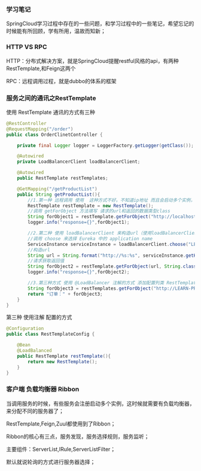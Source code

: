 ### 学习笔记
 SpringCloud学习过程中存在的一些问题，和学习过程中的一些笔记，希望忘记的时候能有所回顾，学有所用，温故而知新；
 
### HTTP VS RPC
HTTP：分布式解决方案，就是SpringCloud提醒restful风格的api，有两种RestTemplate,和Feign这两个

RPC：远程调用过程，就是dubbo的体系的框架

### 服务之间的通讯之RestTemplate
使用 RestTemplate 通讯的方式有三种
```java
@RestController
@RequestMapping("/order")
public class OrderClinetController {

    private final Logger logger = LoggerFactory.getLogger(getClass());

    @Autowired
    private LoadBalancerClient loadBalancerClient;

    @Autowired
    public RestTemplate restTemplates;

    @GetMapping("/getProductList")
    public String getProductList(){
        //1.第一种 远程调用 使用  这种方式不好。不知道ip地址 而且会启动多个实例，无法负载均衡（直接写死）
        RestTemplate restTemplate = new RestTemplate();
        //调用 getForObject 方法填写 请求的url和返回的数据类型class
        String forObject1 = restTemplate.getForObject("http://localhost:5000/ProductServer/getMsg", String.class)+"这是第一种";
        logger.info("response={}",forObject1);

        //2.第二种 使用 loadBalancerClient 来构造url（使用loadBalancerClient获取url）
        //调用 choose 来选择 Eureka 中的 application name
        ServiceInstance serviceInstance = loadBalancerClient.choose("LEARN-PRODUCT");
        //构造url
        String url = String.format("http://%s:%s", serviceInstance.getHost(), serviceInstance.getPort()) + "/ProductServer/getMsg";
        //请求获取返回值
        String forObject2 = restTemplate.getForObject(url, String.class)+"这是第二种";
        logger.info("response={}",forObject2);

        //3.第三种方式 使用 @LoadBalancer 注解的方式 添加配置列类 RestTemplateConfig url 就可以直接写 application 的名字 注意 这个 是 上面的的 restTemplates
        String forObject3 = restTemplates.getForObject("http://LEARN-PRODUCT/ProductServer/getMsg", String.class) + "这是第三种";
        return "订单：" + forObject3;
    }
}
```
第三种 使用注解 配置的方式
```java
@Configuration
public class RestTemplateConfig {

    @Bean
    @LoadBalanced
    public RestTemplate restTemplate(){
        return new RestTemplate();
    }
}
```

### 客户端 负载均衡器 Ribbon
当调用服务的时候，有些服务会注册启动多个实例，这时候就需要有负载均衡器，来分配不同的服务器了；

RestTemplate,Feign,Zuul都使用到了Ribbon；

Ribbon的核心有三点，服务发现，服务选择规则，服务监听；

主要组件：ServerList,IRule,ServerListFilter；

默认就说轮询的方式进行服务器选择；










